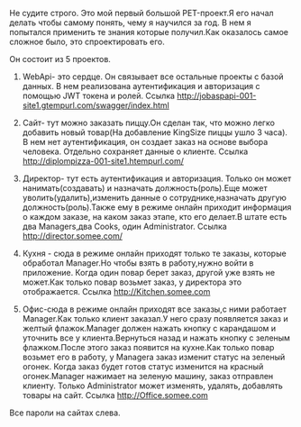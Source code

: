 Не судите строго. Это мой первый большой PET-проект.Я его начал делать чтобы самому понять, чему я научился за год.
В нем я попытался применить те знания которые получил.Как оказалось самое сложное было, это спроектировать его.

Он состоит из 5 проектов.

  1) WebApi- это сердце. Он связывает все остальные проекты с базой данных. В нем реализована аутентификация и авторизация с
  помощью JWT токена и ролей.
  Ссылка http://jobaspapi-001-site1.gtempurl.com/swagger/index.html
  
  2) Сайт- тут можно заказать пиццу.Он сделан так, что можно легко добавить новый товар(На добавление KingSize пиццы ушло 3 часа).
  В нем нет аутентификация, он создает заказ на основе выбора человека. Отдельно сохраняет данные о клиенте.
  Ссылка http://diplompizza-001-site1.htempurl.com/
  
  3) Директор- тут есть аутентификация и авторизация. Только он может нанимать(создавать) и назначать должность(роль).Еще может
  уволить(удалить),изменить данные о сотруднике,назначать другую должность(роль).Также ему в режиме онлайн приходит информация 
  о каждом заказе, на каком заказ этапе, кто его делает.В штате есть два Managers,два Cooks, один Administrator.
  Ссылка http://director.somee.com/
  
  4) Кухня - сюда в режиме онлайн приходят только те заказы, которые обработал Manager.Но чтобы взять в 
  работу,нужно войти в приложение. Когда один повар берет заказ, другой уже взять не может.Как только повар возьмет заказ, у 
  директора это отображается.
  Ссылка http://Kitchen.somee.com
  
  5) Офис-сюда в режиме онлайн приходят все заказы,с ними работает Manager.Как только клиент заказал.У него сразу  появляется 
  заказ и желтый флажок.Manager должен нажать кнопку с карандашом и уточнить все у клиента.Вернуться назад и нажать кнопку с зеленым
  флажком.После этого заказ появится на кухне.Как только повар возьмет его в работу, у Managerа заказ изменит статус на зеленый огонек.
  Когда заказ будет готов статус изменится на красный огонек.Manager нажимает на зеленую машину, заказ отправлен клиенту.
  Только Administrator может изменять, удалять, добавлять товары на сайт.
  Ссылка http://Office.somee.com
  
 
Все пароли на сайтах слева.
